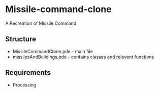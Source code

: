 # Missile-command-clone
A Recreation of Missile Command

## Structure
* MissileCommandClone.pde - main file
* missilesAndBuildings.pde - contains classes and relevent functions

## Requirements
* Processing
